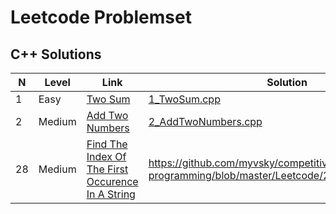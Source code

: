# Leetcode Problemset
## C++ Solutions

|N|Level|Link|Solution|
|-|-|-|-|
|1|Easy|[Two Sum](https://leetcode.com/problems/two-sum/)|[1_TwoSum.cpp](https://github.com/myvsky/competitive-programming/blob/master/Leetcode/1_TwoSum.cpp)
|2|Medium|[Add Two Numbers](https://leetcode.com/problems/add-two-numbers/)|[2_AddTwoNumbers.cpp](https://github.com/myvsky/competitive-programming/blob/master/Leetcode/2_AddTwoNumbers.cpp)
|28|Medium|[Find The Index Of The First Occurence In A String](https://leetcode.com/problems/find-the-index-of-the-first-occurrence-in-a-string/)|https://github.com/myvsky/competitive-programming/blob/master/Leetcode/28_FindTheIndex.cpp|